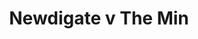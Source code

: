 ---
year: "1991"
serialNumber: "0136" 
game: "Newdigate"
title: "Newdigate v The Min"
gameLocation: "Newdigate"
gameDate: "1991"
result: ""
resultType: ""
type: "game"
---